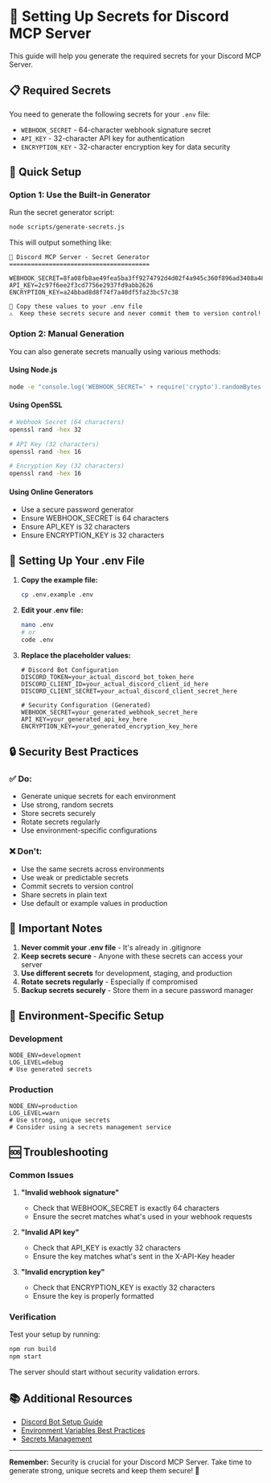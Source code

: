 # 🔐 Setting Up Secrets for Discord MCP Server

This guide will help you generate the required secrets for your Discord MCP Server.

## 📋 Required Secrets

You need to generate the following secrets for your `.env` file:

- `WEBHOOK_SECRET` - 64-character webhook signature secret
- `API_KEY` - 32-character API key for authentication
- `ENCRYPTION_KEY` - 32-character encryption key for data security

## 🚀 Quick Setup

### Option 1: Use the Built-in Generator

Run the secret generator script:

```bash
node scripts/generate-secrets.js
```

This will output something like:
```
🔐 Discord MCP Server - Secret Generator
=======================================

WEBHOOK_SECRET=8fa08fb8ae49fea5ba3ff9274792d4d02f4a945c360f896ad3408a487936a7d9
API_KEY=2c97f6ee2f3cd7756e2937fd9abb2626
ENCRYPTION_KEY=a24bbad8d8f74f7a40df5fa23bc57c38

📝 Copy these values to your .env file
⚠️  Keep these secrets secure and never commit them to version control!
```

### Option 2: Manual Generation

You can also generate secrets manually using various methods:

#### Using Node.js
```bash
node -e "console.log('WEBHOOK_SECRET=' + require('crypto').randomBytes(32).toString('hex')); console.log('API_KEY=' + require('crypto').randomBytes(16).toString('hex')); console.log('ENCRYPTION_KEY=' + require('crypto').randomBytes(16).toString('hex'));"
```

#### Using OpenSSL
```bash
# Webhook Secret (64 characters)
openssl rand -hex 32

# API Key (32 characters)
openssl rand -hex 16

# Encryption Key (32 characters)
openssl rand -hex 16
```

#### Using Online Generators
- Use a secure password generator
- Ensure WEBHOOK_SECRET is 64 characters
- Ensure API_KEY is 32 characters
- Ensure ENCRYPTION_KEY is 32 characters

## 📝 Setting Up Your .env File

1. **Copy the example file:**
   ```bash
   cp .env.example .env
   ```

2. **Edit your .env file:**
   ```bash
   nano .env
   # or
   code .env
   ```

3. **Replace the placeholder values:**
   ```env
   # Discord Bot Configuration
   DISCORD_TOKEN=your_actual_discord_bot_token_here
   DISCORD_CLIENT_ID=your_actual_discord_client_id_here
   DISCORD_CLIENT_SECRET=your_actual_discord_client_secret_here

   # Security Configuration (Generated)
   WEBHOOK_SECRET=your_generated_webhook_secret_here
   API_KEY=your_generated_api_key_here
   ENCRYPTION_KEY=your_generated_encryption_key_here
   ```

## 🔒 Security Best Practices

### ✅ Do:
- Generate unique secrets for each environment
- Use strong, random secrets
- Store secrets securely
- Rotate secrets regularly
- Use environment-specific configurations

### ❌ Don't:
- Use the same secrets across environments
- Use weak or predictable secrets
- Commit secrets to version control
- Share secrets in plain text
- Use default or example values in production

## 🚨 Important Notes

1. **Never commit your .env file** - It's already in .gitignore
2. **Keep secrets secure** - Anyone with these secrets can access your server
3. **Use different secrets** for development, staging, and production
4. **Rotate secrets regularly** - Especially if compromised
5. **Backup secrets securely** - Store them in a secure password manager

## 🔧 Environment-Specific Setup

### Development
```env
NODE_ENV=development
LOG_LEVEL=debug
# Use generated secrets
```

### Production
```env
NODE_ENV=production
LOG_LEVEL=warn
# Use strong, unique secrets
# Consider using a secrets management service
```

## 🆘 Troubleshooting

### Common Issues

1. **"Invalid webhook signature"**
   - Check that WEBHOOK_SECRET is exactly 64 characters
   - Ensure the secret matches what's used in your webhook requests

2. **"Invalid API key"**
   - Check that API_KEY is exactly 32 characters
   - Ensure the key matches what's sent in the X-API-Key header

3. **"Invalid encryption key"**
   - Check that ENCRYPTION_KEY is exactly 32 characters
   - Ensure the key is properly formatted

### Verification

Test your setup by running:
```bash
npm run build
npm start
```

The server should start without security validation errors.

## 📚 Additional Resources

- [Discord Bot Setup Guide](https://discord.com/developers/docs/getting-started)
- [Environment Variables Best Practices](https://12factor.net/config)
- [Secrets Management](https://docs.github.com/en/actions/security-guides/encrypted-secrets)

---

**Remember:** Security is crucial for your Discord MCP Server. Take time to generate strong, unique secrets and keep them secure! 🔐
